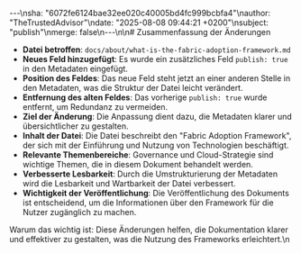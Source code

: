 ---\nsha: "6072fe6124bae32ee020c40005bd4fc999bcbfa4"\nauthor: "TheTrustedAdvisor"\ndate: "2025-08-08 09:44:21 +0200"\nsubject: "publish"\nmerge: false\n---\n\n# Zusammenfassung der Änderungen

- **Datei betroffen**: `docs/about/what-is-the-fabric-adoption-framework.md`
- **Neues Feld hinzugefügt**: Es wurde ein zusätzliches Feld `publish: true` in den Metadaten eingefügt.
- **Position des Feldes**: Das neue Feld steht jetzt an einer anderen Stelle in den Metadaten, was die Struktur der Datei leicht verändert.
- **Entfernung des alten Feldes**: Das vorherige `publish: true` wurde entfernt, um Redundanz zu vermeiden.
- **Ziel der Änderung**: Die Anpassung dient dazu, die Metadaten klarer und übersichtlicher zu gestalten.
- **Inhalt der Datei**: Die Datei beschreibt den "Fabric Adoption Framework", der sich mit der Einführung und Nutzung von Technologien beschäftigt.
- **Relevante Themenbereiche**: Governance und Cloud-Strategie sind wichtige Themen, die in diesem Dokument behandelt werden.
- **Verbesserte Lesbarkeit**: Durch die Umstrukturierung der Metadaten wird die Lesbarkeit und Wartbarkeit der Datei verbessert.
- **Wichtigkeit der Veröffentlichung**: Die Veröffentlichung des Dokuments ist entscheidend, um die Informationen über den Framework für die Nutzer zugänglich zu machen.

Warum das wichtig ist: Diese Änderungen helfen, die Dokumentation klarer und effektiver zu gestalten, was die Nutzung des Frameworks erleichtert.\n